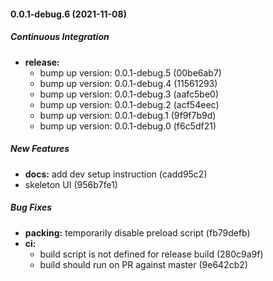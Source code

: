 #### 0.0.1-debug.6 (2021-11-08)

##### Continuous Integration

* **release:**
  *  bump up version: 0.0.1-debug.5 (00be6ab7)
  *  bump up version: 0.0.1-debug.4 (11561293)
  *  bump up version: 0.0.1-debug.3 (aafc5be0)
  *  bump up version: 0.0.1-debug.2 (acf54eec)
  *  bump up version: 0.0.1-debug.1 (9f9f7b9d)
  *  bump up version: 0.0.1-debug.0 (f6c5df21)

##### New Features

* **docs:**  add dev setup instruction (cadd95c2)
*  skeleton UI (956b7fe1)

##### Bug Fixes

* **packing:**  temporarily disable preload script (fb79defb)
* **ci:**
  *  build script is not defined for release build (280c9a9f)
  *  build should run on PR against master (9e642cb2)


